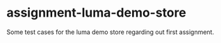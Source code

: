 # assignment-luma-demo-store
Some test cases for the luma demo store regarding out first assignment.
